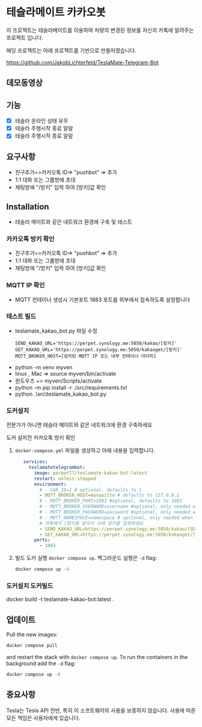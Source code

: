 # 테슬라메이트 카카오봇

이 프로젝트는 테슬라메이트를 이용하여 차량의 변경된 정보를 자신의 카톡에 알려주는 프로젝트 입니다.

해당 프로젝트는 아래 프로젝트를 기반으로 만들어졌습니다.

https://github.com/JakobLichterfeld/TeslaMate-Telegram-Bot



## 데모동영상


## 기능

- [x] 테슬라 온라인 상태 유무
- [x] 테슬라 주행시작 종료 알람
- [x] 테슬라 주행시작 종료 알람

## 요구사항

- 친구추가=>카카오톡 ID=> "pushbot" => 추가
- 1:1 대화 또는 그룹방에 초대
- 채팅방에 "/방키" 입력 하여 [방키]값 확인
  
## Installation

- 테슬라 메이트와 같은 네트워크 환경에 구축 및 테스트

### 카카오톡 방키 확인

- 친구추가=>카카오톡 ID=> "pushbot" => 추가
- 1:1 대화 또는 그룹방에 초대
- 채팅방에 "/방키" 입력 하여 [방키]값 확인

### MQTT IP 확인

- MQTT 컨테이너 생성시 기본포트 1883 포트를 외부에서 접속하도록 설정합니다

### 테스트 빌드

- teslamate_kakao_bot.py 파일 수정
   ```
   SEND_KAKAO_URL='https://perpet.synology.me:5050/kakao/[방키]'
   GET_KAKAO_URL='https://perpet.synology.me:5050/kakaoget/[방키]'
   MQTT_BROKER_HOST=[설치된 MQTT IP 또는 내부 컨테이너 아이피]
   ```
- python -m venv myven
- linux , Mac => source myven/bin/activate
- 윈도우즈 => myven/Scripts/activate
- python -m pip install -r ./src/requirements.txt
- python .\src\teslamate_kakao_bot.py

### 도커설치

전문가가 아니면 테슬라 메이트와 같은 네트워크에 환경 구축하세요

도커 설치전 카카오톡 방키 확인

1. `docker-compose.yml` 파일을 생성하고 아래 내용을 입력합니다. 

   ```yml title="docker-compose.yml"
      services:
        teslamatetelegrambot:
          image: perpet77/teslamate-kakao-bot:latest
          restart: unless-stopped
          environment:
            # - CAR_ID=1 # optional, defaults to 1
            - MQTT_BROKER_HOST=mosquitto # defaults to 127.0.0.1
            # - MQTT_BROKER_PORT=1883 #optional, defaults to 1883
            # - MQTT_BROKER_USERNAME=username #optional, only needed when broker has authentication enabled
            # - MQTT_BROKER_PASSWORD=password #optional, only needed when broker has authentication enabled
            # - MQTT_NAMESPACE=namespace # optional, only needed when you specified MQTT_NAMESPACE on your TeslaMate installation
            # 카톡에서 /방키를 받아서 아래 방키를 입력하세요
            - SEND_KAKAO_URL=https://perpet.synology.me:5050/kakao/[방키]
            - GET_KAKAO_URL=https://perpet.synology.me:5050/kakaoget/[방키]
          ports:
            - 1883
   ```

2. 빌드 도커 실행 `docker compose up`. 백그라운드 실행은 `-d` flag:

   ```bash
   docker compose up -d
   ```
### 도커설치 도커빌드

docker build -t teslamate-kakao-bot:latest .


## 업데이트

Pull the new images:

```bash
docker compose pull
```

and restart the stack with `docker compose up`. To run the containers in the background add the `-d` flag:

```bash
docker compose up -d
```

## 중요사항

Tesla는 Tesla API 전반, 특히 이 소프트웨어의 사용을 보증하지 않습니다. 사용에 따른 모든 책임은 사용자에게 있습니다.

